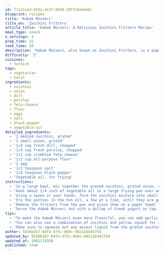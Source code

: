 ```yaml
---
id: f11e1ce3-b53a-4c27-b016-38f3c6a4ee6c
blueprint: recipes
title: 'Kabak Mücveri'
title_en: 'Zucchini Fritters'
article_title: 'Kabak Mücveri: A Delicious Zucchini Fritters Recipe'
meal_type: snack
n_servings: 4
prep_time: 15
cook_time: 20
description: 'Kabak Mücveri, also known as Zucchini Fritters, is a popular Turkish dish that is perfect as a snack or appetizer. Made with grated zucchini, fresh herbs, and a few simple ingredients, these fritters are crispy on the outside and soft on the inside. This recipe serves four people and takes approximately 35 minutes to prepare and cook.'
difficulty: '2'
cuisines:
  - turkish
tags:
  - vegetarian
  - halal
ingredients:
  - zucchini
  - onion
  - dill
  - parsley
  - feta-cheese
  - flour
  - eggs
  - salt
  - black-pepper
  - vegetable-oil
detailed_ingredients:
  - '2 medium zucchini, grated'
  - '1 small onion, grated'
  - '1/4 cup fresh dill, chopped'
  - '1/4 cup fresh parsley, chopped'
  - '1/2 cup crumbled feta cheese'
  - '1/2 cup all-purpose flour'
  - '1 egg'
  - '1/2 teaspoon salt'
  - '1/4 teaspoon black pepper'
  - 'Vegetable oil, for frying'
instructions:
  - 'In a large bowl, mix together the grated zucchini, grated onion, chopped dill, chopped parsley, crumbled feta cheese, flour, egg, salt, and black pepper until well combined.'
  - 'Heat about 1/4 inch of vegetable oil in a large frying pan over medium-high heat.'
  - 'Using a spoon or your hands, form the zucchini mixture into small patties.'
  - 'Fry the patties in the hot oil, a few at a time, until they are golden brown on both sides and crispy.'
  - 'Remove the fritters from the pan and place them on a paper towel to drain off any excess oil.'
  - 'Serve the Kabak Mücveri hot with a dollop of Greek yogurt on top.'
tips:
  - 'To make the Kabak Mücveri even more flavorful, you can add garlic or other spices to the mixture.'
  - 'You can also use a combination of zucchini and yellow squash for a more colorful dish.'
  - 'Make sure to squeeze out any excess liquid from the grated zucchini before adding it to the mixture to prevent the fritters from becoming soggy.'
author: 5636b1b7-64f4-475c-860c-6821ab445754
updated_by: 5636b1b7-64f4-475c-860c-6821ab445754
updated_at: 1681178358
published: true
---
```

